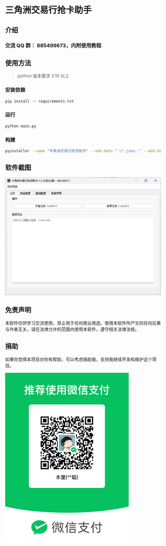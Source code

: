 # 三角洲交易行抢卡助手


## 介绍

### 交流 QQ 群： 885499673，内附使用教程

## 使用方法

> python 版本要求 3.10 以上

### 安装依赖
```bash
pip install -r requirements.txt
```

### 运行
```bash 
python main.py
```

### 构建
```bash
pyinstaller --name "牛角洲交易行抢货助手" --add-data ".\*.json;." --add-data ".\resources;resources" --icon ".\resources\images\icon.ico" --windowed --noconfirm --additional-hooks .\hooks --collect-all paddle --collect-all paddleocr --collect-all tqdm .\main.py```
```
## 软件截图
![image](./images/window.png)

## 免责声明
本软件仅供学习交流使用，禁止用于任何商业用途。使用本软件所产生的任何后果与作者无关。请在法律允许的范围内使用本软件，遵守相关法律法规。

## 捐助

如果你觉得本项目对你有帮助，可以考虑捐助我，支持我继续开发和维护这个项目。

<img src="./images/wechat.png" alt="微信" width="400" />